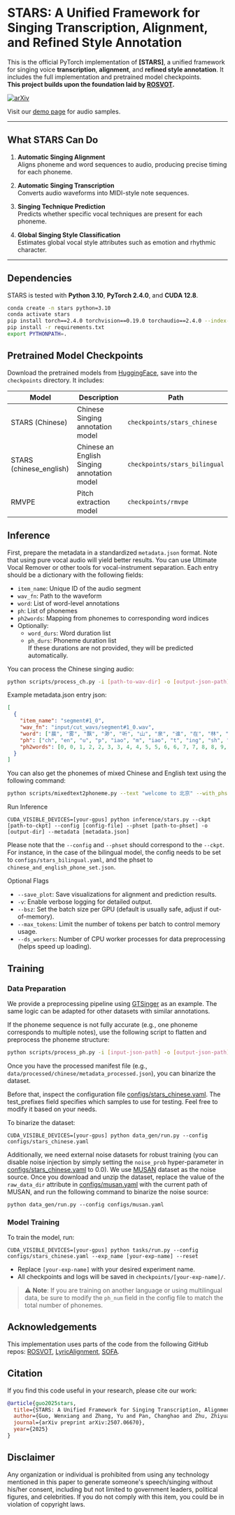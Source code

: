 # STARS: A Unified Framework for Singing Transcription, Alignment, and Refined Style Annotation

This is the official PyTorch implementation of **[STARS]**, a unified framework for singing voice **transcription**, **alignment**, and **refined style annotation**. It includes the full implementation and pretrained model checkpoints.  
**This project builds upon the foundation laid by [ROSVOT](https://github.com/RickyL-2000/ROSVOT).**

[![arXiv](https://img.shields.io/badge/arXiv-Paper-<COLOR>.svg)](https://arxiv.org/abs/2507.06670)

Visit our [demo page](https://gwx314.github.io/stars-demo/) for audio samples.

---

## What STARS Can Do

1. **Automatic Singing Alignment**  
   Aligns phoneme and word sequences to audio, producing precise timing for each phoneme.

2. **Automatic Singing Transcription**  
   Converts audio waveforms into MIDI-style note sequences.

3. **Singing Technique Prediction**  
   Predicts whether specific vocal techniques are present for each phoneme.

4. **Global Singing Style Classification**  
   Estimates global vocal style attributes such as emotion and rhythmic character.

---

## Dependencies

STARS is tested with **Python 3.10**, **PyTorch 2.4.0**, and **CUDA 12.8**.

```bash
conda create -n stars python=3.10
conda activate stars
pip install torch==2.4.0 torchvision==0.19.0 torchaudio==2.4.0 --index-url https://download.pytorch.org/whl/cu124
pip install -r requirements.txt
export PYTHONPATH=.
```

## Pretrained Model Checkpoints

Download the pretrained models from [HuggingFace](https://huggingface.co/verstar/STARS), save into the `checkpoints` directory. It includes:

| Model             | Description               | Path                          |
|------------------|---------------------------|-------------------------------|
| STARS (Chinese)  | Chinese Singing annotation model  | `checkpoints/stars_chinese`  |
| STARS (chinese_english)  | Chinese an English Singing annotation model  | `checkpoints/stars_bilingual`  |
| RMVPE             | Pitch extraction model    | `checkpoints/rmvpe`          |


## Inference

First, prepare the metadata in a standardized `metadata.json` format. Note that using pure vocal audio will yield better results. You can use Ultimate Vocal Remover or other tools for vocal-instrument separation. Each entry should be a dictionary with the following fields:

- `item_name`: Unique ID of the audio segment  
- `wav_fn`: Path to the waveform  
- `word`: List of word-level annotations  
- `ph`: List of phonemes  
- `ph2words`: Mapping from phonemes to corresponding word indices  
- Optionally:  
  - `word_durs`: Word duration list  
  - `ph_durs`: Phoneme duration list  
  If these durations are not provided, they will be predicted automatically.

You can process the Chinese singing audio:
```bash
python scripts/process_ch.py -i [path-to-wav-dir] -o [output-json-path]
```

Example metadata.json entry json:
```json
[
  {
    "item_name": "segment#1_0",
    "wav_fn": "input/cut_wavs/segment#1_0.wav",
    "word": ["晨", "雾", "飘", "渺", "听", "山", "泉", "谁", "在", "林", "间", "如", "泼", "墨", "画", "面"],
    "ph": ["ch", "en", "u", "p", "iao", "m", "iao", "t", "ing", "sh", "an", "q", "uan", "sh", "uei", "z", "ai", "l", "in", "j", "ian", "r", "u", "p", "o", "m", "o", "h", "ua", "m", "ian"],
    "ph2words": [0, 0, 1, 2, 2, 3, 3, 4, 4, 5, 5, 6, 6, 7, 7, 8, 8, 9, 9, 10, 10, 11, 11, 12, 12, 13, 13, 14, 14, 15, 15]
  }
]
```

You can also get the phonemes of mixed Chinese and English text using the following command:
```bash
python scripts/mixedtext2phoneme.py --text "welcome to 北京" --with_phsep
```

Run Inference

```shell
CUDA_VISIBLE_DEVICES=[your-gpus] python inference/stars.py --ckpt [path-to-ckpt] --config [config-file] --phset [path-to-phset] -o [output-dir] --metadata [metadata.json]
```
Please note that the `--config` and `--phset` should correspond to the `--ckpt`. For instance, in the case of the bilingual model, the config needs to be set to `configs/stars_bilingual.yaml`, and the phset to `chinese_and_english_phone_set.json`.

Optional Flags
- `--save_plot`: Save visualizations for alignment and prediction results.
- `-v`: Enable verbose logging for detailed output.
- `--bsz`: Set the batch size per GPU (default is usually safe, adjust if out-of-memory).
- `--max_tokens`: Limit the number of tokens per batch to control memory usage.
- `--ds_workers`: Number of CPU worker processes for data preprocessing (helps speed up loading).


## Training

### Data Preparation

We provide a preprocessing pipeline using [GTSinger](https://github.com/AaronZ345/GTSinger) as an example. The same logic can be adapted for other datasets with similar annotations.

If the phoneme sequence is not fully accurate (e.g., one phoneme corresponds to multiple notes), use the following script to flatten and preprocess the phoneme structure:

```bash
python scripts/process_ph.py -i [input-json-path] -o [output-json-path]
```

Once you have the processed manifest file (e.g., `data/processed/chinese/metadata_processed.json`), you can binarize the dataset.

Before that, inspect the configuration file [configs/stars_chinese.yaml](configs/stars_chinese.yaml). The test_prefixes field specifies which samples to use for testing. Feel free to modify it based on your needs.

To binarize the dataset:

```shell
CUDA_VISIBLE_DEVICES=[your-gpus] python data_gen/run.py --config configs/stars_chinese.yaml
```

Additionally, we need external noise datasets for robust training (you can disable noise injection by simply setting the `noise_prob` hyper-parameter in [configs/stars_chinese.yaml](configs/stars_chinese.yaml) to 0.0). We use [MUSAN](https://www.openslr.org/17/) dataset as the noise source. Once you download and unzip the dataset, replace the value of the `raw_data_dir` attribute in [configs/musan.yaml](configs/musan.yaml) with the current path of MUSAN, and run the following command to binarize the noise source:

```shell
python data_gen/run.py --config configs/musan.yaml
```

### Model Training

To train the model, run:

```shell
CUDA_VISIBLE_DEVICES=[your-gpus] python tasks/run.py --config configs/stars_chinese.yaml --exp_name [your-exp-name] --reset
```
- Replace `[your-exp-name]` with your desired experiment name.
- All checkpoints and logs will be saved in `checkpoints/[your-exp-name]/`.

> ⚠️ **Note**: If you are training on another language or using multilingual data, be sure to modify the `ph_num` field in the config file to match the total number of phonemes.


## Acknowledgements

This implementation uses parts of the code from the following GitHub repos:
[ROSVOT](https://github.com/RickyL-2000/ROSVOT),
[LyricAlignment](https://github.com/navi0105/LyricAlignment),
[SOFA](https://github.com/qiuqiao/SOFA).

## Citation

If you find this code useful in your research, please cite our work:

```bibtex
@article{guo2025stars,
  title={STARS: A Unified Framework for Singing Transcription, Alignment, and Refined Style Annotation},
  author={Guo, Wenxiang and Zhang, Yu and Pan, Changhao and Zhu, Zhiyuan and Li, Ruiqi and Chen, Zhetao and Xu, Wenhao and Wu, Fei and Zhao, Zhou},
  journal={arXiv preprint arXiv:2507.06670},
  year={2025}
}
```

## Disclaimer ##
Any organization or individual is prohibited from using any technology mentioned in this paper to generate someone's speech/singing without his/her consent, including but not limited to government leaders, political figures, and celebrities. If you do not comply with this item, you could be in violation of copyright laws.